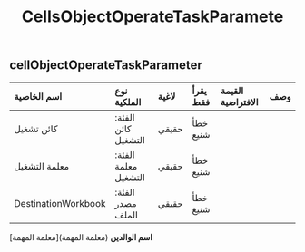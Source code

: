 ﻿---
title: CellsObjectOperateTaskParamete
second_title: Aspose.Cells Cloud Documen
type: docs
url: /ar/specification/model/cellsobjectoperatetaskparameter/
description: "Aspose.Cells مواصفات النموذج السحابي: CellsObjectOperateTaskParameter. تعامل بسهولة مع Excel ومستندات جداول البيانات الأخرى التي تحتوي على ميزات مثل الفتح والتوليد والتحرير والتقسيم والدمج والمقارنة والتحويل"
weight: 50
---
## **cellObjectOperateTaskParameter**

 

| اسم الخاصية| نوع الملكية| لاغية| يقرأ فقط| القيمة الافتراضية| وصف|
|:- |:- |:- |:- |:- |:- |
| كائن تشغيل| الفئة: كائن التشغيل| حقيقي| خطأ شنيع|||
| معلمة التشغيل| الفئة: معلمة التشغيل| حقيقي| خطأ شنيع|||
| DestinationWorkbook| الفئة: مصدر الملف| حقيقي| خطأ شنيع|||

**اسم الوالدين** (معلمة المهمة)[معلمة المهمة]